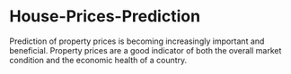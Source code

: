 # House-Prices-Prediction
 Prediction of property prices is becoming increasingly important and beneficial. Property prices are a good indicator of both the overall market condition and the economic health of a country.
